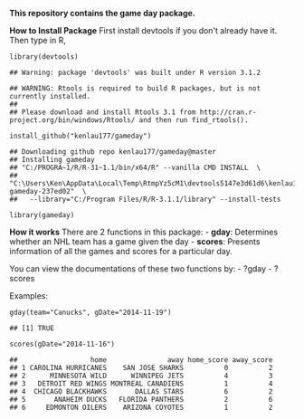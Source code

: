 **This repository contains the game day package.**

**How to Install Package** First install devtools if you don't already
have it. Then type in R,

    library(devtools)

    ## Warning: package 'devtools' was built under R version 3.1.2

    ## WARNING: Rtools is required to build R packages, but is not currently installed.
    ## 
    ## Please download and install Rtools 3.1 from http://cran.r-project.org/bin/windows/Rtools/ and then run find_rtools().

    install_github("kenlau177/gameday")

    ## Downloading github repo kenlau177/gameday@master
    ## Installing gameday
    ## "C:/PROGRA~1/R/R-31~1.1/bin/x64/R" --vanilla CMD INSTALL  \
    ##   "C:\Users\Ken\AppData\Local\Temp\RtmpYz5cM1\devtools5147e3d61d6\kenlau177-gameday-237ed02"  \
    ##   --library="C:/Program Files/R/R-3.1.1/library" --install-tests

    library(gameday)

**How it works** There are 2 functions in this package: - **gday**:
Determines whether an NHL team has a game given the day - **scores**:
Presents information of all the games and scores for a particular day.

You can view the documentations of these two functions by: - ?gday -
?scores

Examples:

    gday(team="Canucks", gDate="2014-11-19")

    ## [1] TRUE

    scores(gDate="2014-11-16")

    ##                  home               away home_score away_score
    ## 1 CAROLINA HURRICANES    SAN JOSE SHARKS          0          2
    ## 2      MINNESOTA WILD      WINNIPEG JETS          4          3
    ## 3   DETROIT RED WINGS MONTREAL CANADIENS          1          4
    ## 4  CHICAGO BLACKHAWKS       DALLAS STARS          6          2
    ## 5       ANAHEIM DUCKS   FLORIDA PANTHERS          2          6
    ## 6     EDMONTON OILERS    ARIZONA COYOTES          1          2
